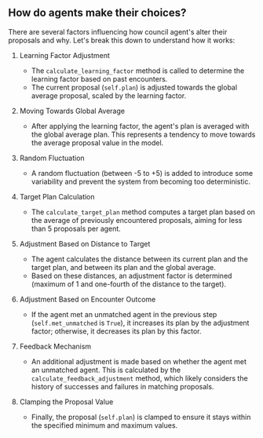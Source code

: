 ## How do agents make their choices?

There are several factors influencing how council agent's alter their proposals and why. Let's break this down to understand how it works:

1. Learning Factor Adjustment
   - The `calculate_learning_factor` method is called to determine the learning factor based on past encounters.
   - The current proposal (`self.plan`) is adjusted towards the global average proposal, scaled by the learning factor.

2. Moving Towards Global Average
   - After applying the learning factor, the agent's plan is averaged with the global average plan. This represents a tendency to move towards the average proposal value in the model.

3. Random Fluctuation
   - A random fluctuation (between -5 to +5) is added to introduce some variability and prevent the system from becoming too deterministic.

4. Target Plan Calculation
   - The `calculate_target_plan` method computes a target plan based on the average of previously encountered proposals, aiming for less than 5 proposals per agent.

5. Adjustment Based on Distance to Target
   - The agent calculates the distance between its current plan and the target plan, and between its plan and the global average.
   - Based on these distances, an adjustment factor is determined (maximum of 1 and one-fourth of the distance to the target).

6. Adjustment Based on Encounter Outcome
   - If the agent met an unmatched agent in the previous step (`self.met_unmatched` is `True`), it increases its plan by the adjustment factor; otherwise, it decreases its plan by this factor.

7. Feedback Mechanism
   - An additional adjustment is made based on whether the agent met an unmatched agent. This is calculated by the `calculate_feedback_adjustment` method, which likely considers the history of successes and failures in matching proposals.

8. Clamping the Proposal Value
   - Finally, the proposal (`self.plan`) is clamped to ensure it stays within the specified minimum and maximum values.
